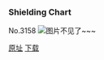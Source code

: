 ### Shielding Chart
No.3158
![图片不见了~~~](https://imgs.xkcd.com/comics/shielding_chart.png)

[原址](https://xkcd.com//3158) [下载](https://imgs.xkcd.com/comics/shielding_chart.png)

